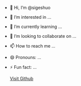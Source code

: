 - 👋 Hi, I’m @sigeshuo
- 👀 I’m interested in ...
- 🌱 I’m currently learning ...
- 💞️ I’m looking to collaborate on ...
- 📫 How to reach me ...
- 😄 Pronouns: ...
- ⚡ Fun fact: ...

  [Visit Github](https://github.com/sigeshuo)

<!---
sigeshuo/sigeshuo is a ✨ special ✨ repository because its `README.md` (this file) appears on your GitHub profile.
You can click the Preview link to take a look at your changes.
--->
